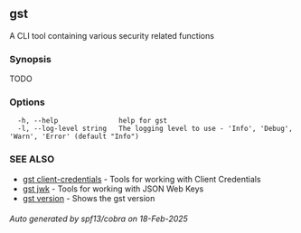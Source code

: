 ## gst

A CLI tool containing various security related functions

### Synopsis

TODO

### Options

```
  -h, --help               help for gst
  -l, --log-level string   The logging level to use - 'Info', 'Debug', 'Warn', 'Error' (default "Info")
```

### SEE ALSO

* [gst client-credentials](gst_client-credentials.md)	 - Tools for working with Client Credentials
* [gst jwk](gst_jwk.md)	 - Tools for working with JSON Web Keys
* [gst version](gst_version.md)	 - Shows the gst version

###### Auto generated by spf13/cobra on 18-Feb-2025
